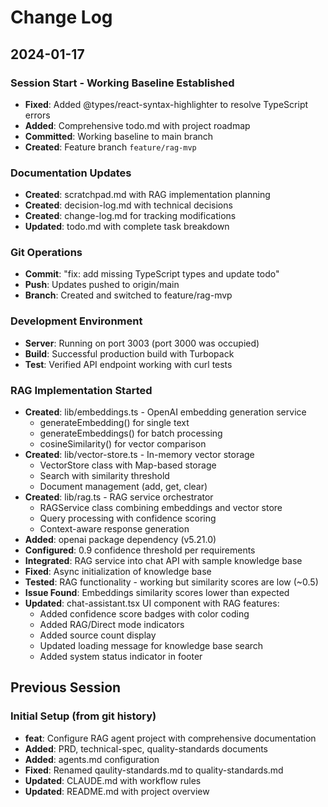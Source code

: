 # Change Log

## 2024-01-17

### Session Start - Working Baseline Established
- **Fixed**: Added @types/react-syntax-highlighter to resolve TypeScript errors
- **Added**: Comprehensive todo.md with project roadmap
- **Committed**: Working baseline to main branch
- **Created**: Feature branch `feature/rag-mvp`

### Documentation Updates
- **Created**: scratchpad.md with RAG implementation planning
- **Created**: decision-log.md with technical decisions
- **Created**: change-log.md for tracking modifications
- **Updated**: todo.md with complete task breakdown

### Git Operations
- **Commit**: "fix: add missing TypeScript types and update todo"
- **Push**: Updates pushed to origin/main
- **Branch**: Created and switched to feature/rag-mvp

### Development Environment
- **Server**: Running on port 3003 (port 3000 was occupied)
- **Build**: Successful production build with Turbopack
- **Test**: Verified API endpoint working with curl tests

### RAG Implementation Started
- **Created**: lib/embeddings.ts - OpenAI embedding generation service
  - generateEmbedding() for single text
  - generateEmbeddings() for batch processing
  - cosineSimilarity() for vector comparison
- **Created**: lib/vector-store.ts - In-memory vector storage
  - VectorStore class with Map-based storage
  - Search with similarity threshold
  - Document management (add, get, clear)
- **Created**: lib/rag.ts - RAG service orchestrator
  - RAGService class combining embeddings and vector store
  - Query processing with confidence scoring
  - Context-aware response generation
- **Added**: openai package dependency (v5.21.0)
- **Configured**: 0.9 confidence threshold per requirements
- **Integrated**: RAG service into chat API with sample knowledge base
- **Fixed**: Async initialization of knowledge base
- **Tested**: RAG functionality - working but similarity scores are low (~0.5)
- **Issue Found**: Embeddings similarity scores lower than expected
- **Updated**: chat-assistant.tsx UI component with RAG features:
  - Added confidence score badges with color coding
  - Added RAG/Direct mode indicators
  - Added source count display
  - Updated loading message for knowledge base search
  - Added system status indicator in footer

## Previous Session

### Initial Setup (from git history)
- **feat**: Configure RAG agent project with comprehensive documentation
- **Added**: PRD, technical-spec, quality-standards documents
- **Added**: agents.md configuration
- **Fixed**: Renamed qaulity-standards.md to quality-standards.md
- **Updated**: CLAUDE.md with workflow rules
- **Updated**: README.md with project overview